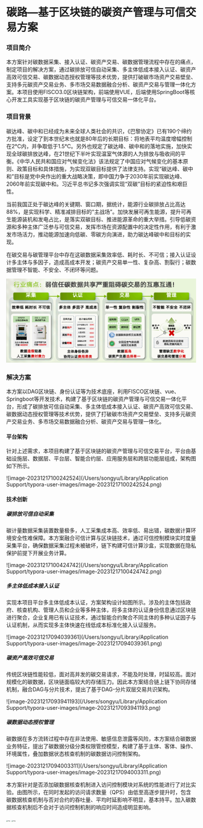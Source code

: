 # 碳路—基于区块链的碳资产管理与可信交易方案

### 项目简介

本方案针对碳数据采集、接入认证、碳资产交易、碳数据管理流程中存在的痛点，制定项目的解决方案，通过碳排放可信自动采集、多主体低成本接入认证、碳资产高效可信交易、碳数据动态授权管理等技术优势，提供打破碳市场资产交易壁垒、支持多元碳资产交易业务、多市场交易数据融合分析、碳资产交易与管理一体化方案。本项目使用FISCO3.0区块链架构，前端使用VUE，后端使用SpringBoot等核心开发工具实现基于区块链的碳资产管理与可信交易一体化平台。

### 项目背景

碳达峰、碳中和已经成为未来全球人类社会的共识，《巴黎协定》已有190个缔约方批准，设定了到本世纪末也就是80年后的长期目标：将地表平均温度增幅控制在2°C内，并争取低于1.5°C。另外也规定了碳达峰、碳中和的落地实施，加快实现全球碳排放达峰，在21世纪下半叶实现温室气体源的人为排放与吸收间的平衡。《中华人民共和国应对气候变化法》该法规定了中国应对气候变化的基本原则、政策目标和具体措施，为实现双碳目标提供了法律支持。实现“碳达峰、碳中和”目标是党中央作出的重大战略决策，即中国力争于2030年前实现碳达峰、2060年前实现碳中和。习近平总书记多次强调实现“双碳”目标的紧迫性和艰巨性。

当前我国正处于碳达峰的关键期、窗口期，据统计，能源行业碳排放占比高达 88%，是实现科学、精准减排目标的“主战场”。加快发展可再生能源，提升可再生能源装机和发电占比，是落实双碳目标、推进能源革命的重大举措。引导低碳资源和多种主体广泛参与可信交易，发挥市场在资源配置中的决定性作用，有利于激发市场活力，推动能源加速向低碳、零碳方向演进，助力碳达峰碳中和目标的实现。

在碳交易与碳管理平台中存在这碳数据采集效率低、耗时长、不可信；接入认证设计多主体与多因子，造成高成本开发；碳资产交易单一性、复杂高、割裂行；碳数据管理不智能、不安全、不闭环等问题。

![Image text](2023-shenzhen-FinTechathon/CarbonPath/Picture/1.png)

### 解决方案

本方案以DAG区块链、身份认证等为技术底座，利用FISCO区块链、vue、Springboot等开发技术，构建了基于区块链的碳资产管理与可信交易一体化平台，形成了碳排放可信自动采集、多主体低成本接入认证、碳资产高效可信交易、碳数据动态授权管理等技术优势，提供了打破碳市场资产交易壁垒、支持多元碳资产交易业务、多市场交易数据融合分析、碳资产交易与管理一体化。

#### 平台架构

针对上述需求，本项目构建了基于区块链的碳资产管理与可信交易平台，平台由基础设施层、数据层、平台层、智能合约层、应用服务层和跨层功能层组成，架构图如下所示。

![image-20231217100242524](/Users/songyu/Library/Application Support/typora-user-images/image-20231217100242524.png)

#### 技术创新

##### 碳排放可信自动采集

碳计量数据采集装置数量极多，人工采集成本高、效率低、易出错，碳数据计算环境安全性难保障。本方案融合可信计算与区块链技术，通过可信控制模块实时度量采集平台，确保数据采集过程未被破坏，链下构建可信计算沙盒，实现数据在隐私保护前提下开展业务计算。

![image-20231217100424742](/Users/songyu/Library/Application Support/typora-user-images/image-20231217100424742.png)

##### 多主体低成本接入认证

实现本项目平台多主体低成本认证，方案架构设计如图所示。涉及的主体包括政府、核查机构、管理人员和企业等多种主体，将多主体的认证身份信息通过区块链进行聚合，企业复用已有认证技术，通过智能合约聚合不同主体的多种认证因子与认证机制，从而实现多主体快速在线低成本标准化接入认证服务。

![image-20231217094039361](/Users/songyu/Library/Application Support/typora-user-images/image-20231217094039361.png)

##### 碳资产高效可信交易

传统区块链性能较低，面对高并发的碳交易请求，不能及时处理，时延较高。面对规模化的碳数据，区块链面临较大的存储压力。因此本方案结合链上链下协同存储机制，融合DAG与分片技术，提出了基于DAG-分片双层交易共识架构。

![image-20231217093941193](/Users/songyu/Library/Application Support/typora-user-images/image-20231217093941193.png)

##### 碳数据动态授权管理

碳数据在多方流转过程中存在非法使用、敏感信息泄露等风险，本方案结合碳数据业务特征，提出了碳数据分级分类权限管控模型，构建了基于主体、客体、操作、环境属性，叠加数据状态核查机制的碳数据访问控制架构。

![image-20231217094003311](/Users/songyu/Library/Application Support/typora-user-images/image-20231217094003311.png)

本方案针对是否添加碳数据核查机制进入访问控制模块对系统的性能进行了对比实验。由图所示，在同时发起的访问请求数量（QPS）由低至高逐步提升时，包含碳数据核查机制与否对合约的吞吐量、平均时延影响不明显，基本持平。加入碳数据核查机制后不会对于访问控制机制的响应时间造成明显影响。

<img src="file:////Users/songyu/Library/Containers/com.kingsoft.wpsoffice.mac/Data/tmp/wps-songyu/ksohtml//wps1.jpg" alt="img" style="zoom:25%;" /> 

<img src="file:////Users/songyu/Library/Containers/com.kingsoft.wpsoffice.mac/Data/tmp/wps-songyu/ksohtml//wps2.jpg" alt="img" style="zoom:25%;" /> 

